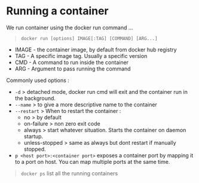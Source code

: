 # Running a container

We run container using the docker run command ...

> `docker run [options] IMAGE[:TAG] [COMMAND] [ARG...]`

- IMAGE - the container image, by default from docker hub registry
- TAG - A specific image tag. Usually a specific version
- CMD - A command to run inside the container
- ARG - Argument to pass running the command 

Commonly used options :

- `-d` > detached mode, docker run cmd will exit and the container run in the background.
- `--name` > to give a more descriptive name to the container
- `--restart` > When to restart the container :
    + no > by default
    + on-failure > non zero exit code
    + always > start whatever situation. Starts the container on daemon startup.
    + unless-stopped > same as always but dont restart if manually stopped.
- `p <host port>:<container port>` exposes a container port by mapping it to a port on host. You can map multiple ports at the same time.


> `docker ps` list all the running containers
